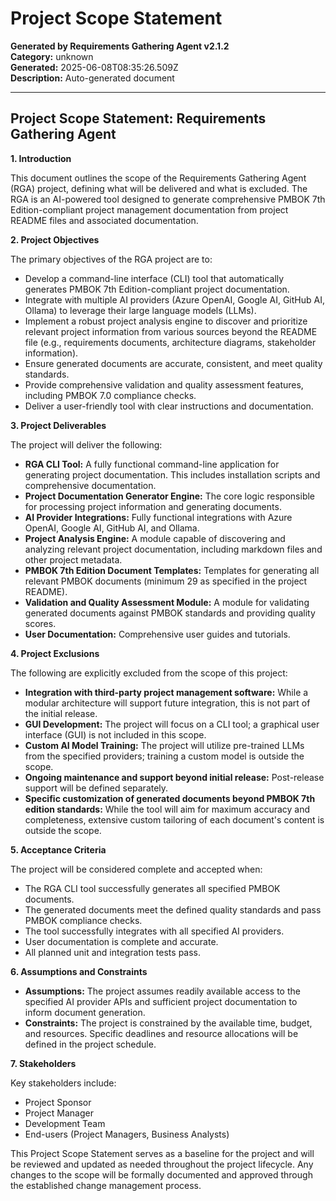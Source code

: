 # Project Scope Statement

**Generated by Requirements Gathering Agent v2.1.2**  
**Category:** unknown  
**Generated:** 2025-06-08T08:35:26.509Z  
**Description:** Auto-generated document

---

## Project Scope Statement: Requirements Gathering Agent

**1. Introduction**

This document outlines the scope of the Requirements Gathering Agent (RGA) project, defining what will be delivered and what is excluded.  The RGA is an AI-powered tool designed to generate comprehensive PMBOK 7th Edition-compliant project management documentation from project README files and associated documentation.

**2. Project Objectives**

The primary objectives of the RGA project are to:

* Develop a command-line interface (CLI) tool that automatically generates PMBOK 7th Edition-compliant project documentation.
* Integrate with multiple AI providers (Azure OpenAI, Google AI, GitHub AI, Ollama) to leverage their large language models (LLMs).
* Implement a robust project analysis engine to discover and prioritize relevant project information from various sources beyond the README file (e.g., requirements documents, architecture diagrams, stakeholder information).
* Ensure generated documents are accurate, consistent, and meet quality standards.
* Provide comprehensive validation and quality assessment features, including PMBOK 7.0 compliance checks.
* Deliver a user-friendly tool with clear instructions and documentation.

**3. Project Deliverables**

The project will deliver the following:

* **RGA CLI Tool:** A fully functional command-line application for generating project documentation.  This includes installation scripts and comprehensive documentation.
* **Project Documentation Generator Engine:**  The core logic responsible for processing project information and generating documents.
* **AI Provider Integrations:**  Fully functional integrations with Azure OpenAI, Google AI, GitHub AI, and Ollama.
* **Project Analysis Engine:**  A module capable of discovering and analyzing relevant project documentation, including markdown files and other project metadata.
* **PMBOK 7th Edition Document Templates:**  Templates for generating all relevant PMBOK documents (minimum 29 as specified in the project README).
* **Validation and Quality Assessment Module:**  A module for validating generated documents against PMBOK standards and providing quality scores.
* **User Documentation:**  Comprehensive user guides and tutorials.


**4. Project Exclusions**

The following are explicitly excluded from the scope of this project:

* **Integration with third-party project management software:** While a modular architecture will support future integration, this is not part of the initial release.
* **GUI Development:** The project will focus on a CLI tool; a graphical user interface (GUI) is not included in this scope.
* **Custom AI Model Training:** The project will utilize pre-trained LLMs from the specified providers; training a custom model is outside the scope.
* **Ongoing maintenance and support beyond initial release:**  Post-release support will be defined separately.
* **Specific customization of generated documents beyond PMBOK 7th edition standards:** While the tool will aim for maximum accuracy and completeness, extensive custom tailoring of each document's content is outside the scope.


**5. Acceptance Criteria**

The project will be considered complete and accepted when:

* The RGA CLI tool successfully generates all specified PMBOK documents.
* The generated documents meet the defined quality standards and pass PMBOK compliance checks.
* The tool successfully integrates with all specified AI providers.
* User documentation is complete and accurate.
* All planned unit and integration tests pass.


**6.  Assumptions and Constraints**

* **Assumptions:**  The project assumes readily available access to the specified AI provider APIs and sufficient project documentation to inform document generation.
* **Constraints:** The project is constrained by the available time, budget, and resources.  Specific deadlines and resource allocations will be defined in the project schedule.


**7.  Stakeholders**

Key stakeholders include:

* Project Sponsor
* Project Manager
* Development Team
* End-users (Project Managers, Business Analysts)


This Project Scope Statement serves as a baseline for the project and will be reviewed and updated as needed throughout the project lifecycle.  Any changes to the scope will be formally documented and approved through the established change management process.
